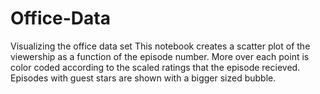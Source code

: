 # Office-Data
Visualizing the office data set
This notebook creates a scatter plot of the viewership as a function of the episode number. More over each point is color coded according to the scaled ratings that the episode recieved. Episodes with guest stars are shown with a bigger sized bubble.
